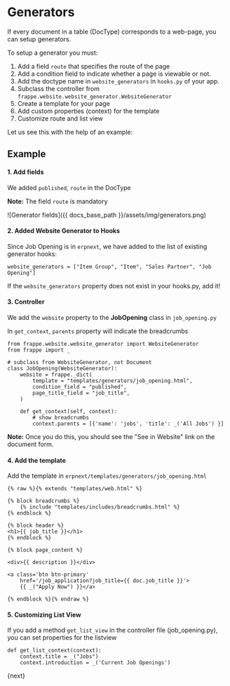 # Generators

If every document in a table (DocType) corresponds to a web-page, you can setup generators.

To setup a generator you must:

1. Add a field `route` that specifies the route of the page
2. Add a condition field to indicate whether a page is viewable or not.
3. Add the doctype name in `website_generators` in `hooks.py` of your app.
4. Subclass the controller from `frappe.website.website_generator.WebsiteGenerator`
5. Create a template for your page
6. Add custom properties (context) for the template
6. Customize route and list view

Let us see this with the help of an example:

## Example

#### 1. Add fields

We added `published`, `route` in the DocType

**Note:** The field `route` is mandatory

![Generator fields]({{ docs_base_path }}/assets/img/generators.png)

#### 2. Added Website Generator to Hooks

Since Job Opening is in `erpnext`, we have added to the list of existing generator hooks:

	website_generators = ["Item Group", "Item", "Sales Partner", "Job Opening"]

If the `website_generators` property does not exist in your hooks.py, add it!

#### 3. Controller

We add the `website` property to the **JobOpening** class in `job_opening.py`

In `get_context`, `parents` property will indicate the breadcrumbs

	from frappe.website.website_generator import WebsiteGenerator
	from frappe import _

	# subclass from WebsiteGenerator, not Document
	class JobOpening(WebsiteGenerator):
		website = frappe._dict(
			template = "templates/generators/job_opening.html",
			condition_field = "published",
			page_title_field = "job_title",
		)

		def get_context(self, context):
			# show breadcrumbs
			context.parents = [{'name': 'jobs', 'title': _('All Jobs') }]

**Note:** Once you do this, you should see the "See in Website" link on the document form.

#### 4. Add the template

Add the template in `erpnext/templates/generators/job_opening.html`

	{% raw %}{% extends "templates/web.html" %}

	{% block breadcrumbs %}
		{% include "templates/includes/breadcrumbs.html" %}
	{% endblock %}

	{% block header %}
	<h1>{{ job_title }}</h1>
	{% endblock %}

	{% block page_content %}

	<div>{{ description }}</div>

	<a class='btn btn-primary'
		href='/job_application?job_title={{ doc.job_title }}'>
		{{ _("Apply Now") }}</a>

	{% endblock %}{% endraw %}

#### 5. Customizing List View

If you add a method `get_list_view` in the controller file (job_opening.py), you can set properties for the listview

	def get_list_context(context):
		context.title = _("Jobs")
		context.introduction = _('Current Job Openings')
{next}
